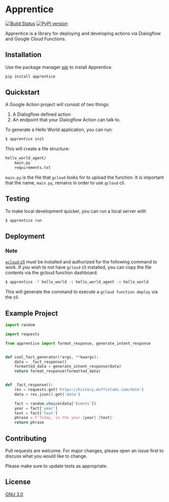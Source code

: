 # Apprentice
[![Build Status](https://travis-ci.com/andrewgy8/apprentice.svg?branch=master)](https://travis-ci.com/andrewgy8/apprentice)
[![PyPI version](https://badge.fury.io/py/apprentice.svg)](https://badge.fury.io/py/apprentice)

Apprentice is a library for deploying and developing actions via Dialogflow and Google Cloud Functions.

## Installation

Use the package manager [pip](https://pip.pypa.io/en/stable/) to install Apprentice.

```bash
pip install apprentice
```

## Quickstart

A Google Action project will consist of two things:
1. A Dialogflow defined action
1. An endpoint that your Dialogflow Action can talk to.

To generate a Hello World application, you can run:

```bash
$ apprentice init
```

This will create a file structure:

```bash
hello_world_agent/
    main.py
    requirements.txt
```

`main.py` is the file that `gcloud` looks for to upload the function.
It is important that the name, `main.py`, remains in order to use `gcloud` cli.

## Testing

To make local development quicker, you can run a local server with 
```bash
$ apprentice run
```

## Deployment

### Note
[`gcloud` cli](https://cloud.google.com/sdk/docs/quickstarts) must be installed and authorized for the following command 
to work. If you wish to not have `gcloud` cli installed, you can copy the file contents via the gcloud 
function dashboard.   

```bash
$ apprentice -f hello_world -s hello_world_agent -e hello_world
```

This will generate the command to execute a `gcloud function deploy` via the cli.  

## Example Project

```python
import random

import requests

from apprentice import format_response, generate_intent_response


def cool_fact_generator(*args, **kwargs):
    data = _fact_response()
    formatted_data = generate_intent_response(data)
    return format_response(formatted_data)


def _fact_response():
    res = requests.get('https://history.muffinlabs.com/date')
    data = res.json().get('data')

    fact = random.choice(data['Events'])
    year = fact['year']
    text = fact['text']
    phrase = f'Today, in the year {year} {text}'
    return phrase
```

## Contributing
Pull requests are welcome. For major changes, please open an issue first to discuss what you would like to change.

Please make sure to update tests as appropriate.

## License
[GNU 3.0](https://choosealicense.com/licenses/gpl-3.0/)

